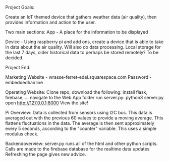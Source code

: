 Project Goals: 

Create an IoT themed device that gathers weather data (air quality), then provides information and action to the user.

Two main sections: 
App - A place for the information to be displayed

Device - Using raspberry pi and add ons, create a device that is able to take in data about the air quality. Will also do data processing. Local storage for the last 7 days, older historical data to perhaps be stored remotely? To be decided.

Project End:

Marketing Website - wrasse-ferret-edel.squarespace.com
         Password - embeddedhairline

Operating Website: 
    Clone repo, download the following:
    install flask, firebase, ... 
    navigate to the Web App folder
    run server.py: python3 server.py
    open http://127.0.0.1:8000
    View the site!

Pi Overview: 
    Data is collected from sensors using I2C bus. 
    This data is averaged out with the previous 60 values to provide a moving average.
    This flattens fluctuations in the data.
    The average is then sent approximately every 5 seconds, according to the "counter" variable.
    This uses a simple modulus check.

Backendoverview: 
    server.py runs all of the html and other python scripts.
    Calls are made to the firebase database for the realtime data updates
    Refreshing the page gives new advice. 





